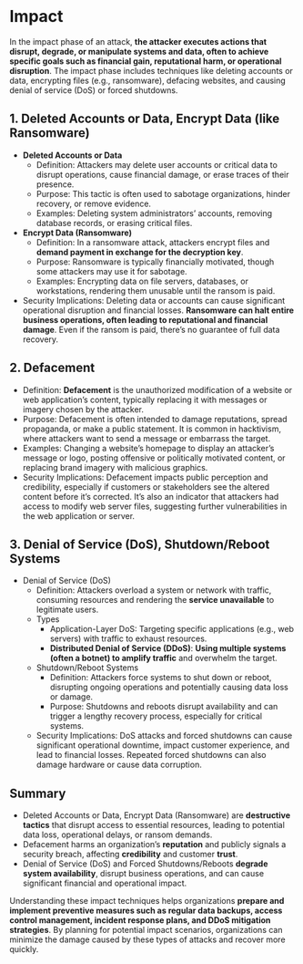 <br>

# Impact
In the impact phase of an attack, **the attacker executes actions that disrupt, degrade, or manipulate systems and data, often to achieve specific goals such as financial gain, reputational harm, or operational disruption**. The impact phase includes techniques like deleting accounts or data, encrypting files (e.g., ransomware), defacing websites, and causing denial of service (DoS) or forced shutdowns.

## 1. Deleted Accounts or Data, Encrypt Data (like Ransomware)
  - **Deleted Accounts or Data**
    - Definition: Attackers may delete user accounts or critical data to disrupt operations, cause financial damage, or erase traces of their presence.
    - Purpose: This tactic is often used to sabotage organizations, hinder recovery, or remove evidence.
    - Examples: Deleting system administrators’ accounts, removing database records, or erasing critical files.
  - **Encrypt Data (Ransomware)**
    - Definition: In a ransomware attack, attackers encrypt files and **demand payment in exchange for the decryption key**.
    - Purpose: Ransomware is typically financially motivated, though some attackers may use it for sabotage.
    - Examples: Encrypting data on file servers, databases, or workstations, rendering them unusable until the ransom is paid.
  - Security Implications: Deleting data or accounts can cause significant operational disruption and financial losses. **Ransomware can halt entire business operations, often leading to reputational and financial damage**. Even if the ransom is paid, there’s no guarantee of full data recovery.

## 2. Defacement
  - Definition: **Defacement** is the unauthorized modification of a website or web application’s content, typically replacing it with messages or imagery chosen by the attacker.
  - Purpose: Defacement is often intended to damage reputations, spread propaganda, or make a public statement. It is common in hacktivism, where attackers want to send a message or embarrass the target.
  - Examples: Changing a website’s homepage to display an attacker’s message or logo, posting offensive or politically motivated content, or replacing brand imagery with malicious graphics.
  - Security Implications: Defacement impacts public perception and credibility, especially if customers or stakeholders see the altered content before it’s corrected. It’s also an indicator that attackers had access to modify web server files, suggesting further vulnerabilities in the web application or server.

## 3. Denial of Service (DoS), Shutdown/Reboot Systems
  - Denial of Service (DoS)
    - Definition: Attackers overload a system or network with traffic, consuming resources and rendering the **service unavailable** to legitimate users.
    - Types
      - Application-Layer DoS: Targeting specific applications (e.g., web servers) with traffic to exhaust resources.
      - **Distributed Denial of Service (DDoS)**: **Using multiple systems (often a botnet) to amplify traffic** and overwhelm the target.
    - Shutdown/Reboot Systems
      - Definition: Attackers force systems to shut down or reboot, disrupting ongoing operations and potentially causing data loss or damage.
      - Purpose: Shutdowns and reboots disrupt availability and can trigger a lengthy recovery process, especially for critical systems.
    - Security Implications: DoS attacks and forced shutdowns can cause significant operational downtime, impact customer experience, and lead to financial losses. Repeated forced shutdowns can also damage hardware or cause data corruption.

## Summary
  - Deleted Accounts or Data, Encrypt Data (Ransomware) are **destructive tactics** that disrupt access to essential resources, leading to potential data loss, operational delays, or ransom demands.
  - Defacement harms an organization’s **reputation** and publicly signals a security breach, affecting **credibility** and customer **trust**.
  - Denial of Service (DoS) and Forced Shutdowns/Reboots **degrade system availability**, disrupt business operations, and can cause significant financial and operational impact.

Understanding these impact techniques helps organizations **prepare and implement preventive measures such as regular data backups, access control management, incident response plans, and DDoS mitigation strategies**. By planning for potential impact scenarios, organizations can minimize the damage caused by these types of attacks and recover more quickly.  
<br>
